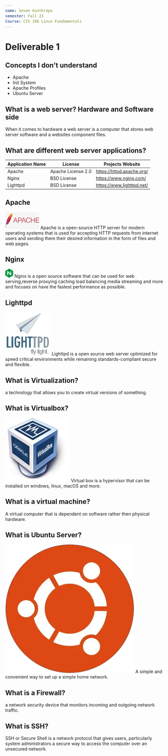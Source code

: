 ```yaml
---
name: Seven Gunthrope
semester: Fall 23
Course: CIS 106 Linux Fundamentals
---
```

# Deliverable 1

## Concepts I don't understand
* Apache
* Init System
* Apache Profiles
* Ubuntu Server

## What is a web server? Hardware and Software side
When it comes to hardware a web server is a computer that stores web server software and a websites component files.

## What are different web server applications?
| Application Name | License | Projects Website |
|------------------|---------|------------------|
| Apache           |Apache License 2.0|https://httpd.apache.org/
| Nginx            |BSD License| https://www.nginx.com/
| Lighttpd         |BSD License|https://www.lighttpd.net/

## Apache
![logo](apachelogo.jpg)
Apache is a open-source HTTP server for modern operating systems that is used for accepting HTTP requests from internet users and sending them their desired information in the form of files and web pages.

## Nginx
![nlogo](nginx.png)
Nginx is a open source software that can be used for web serving,reverse proxying caching load balancing media streaming and more and focuses on have the fastest performance as possible.

## Lighttpd
![Llogo](Lightlogo.png)
Lighttpd is a open source web server optimized for speed critical environments while remaining standards-compliant secure and flexible.
## What is Virtualization?
a technology that allows you to create virtual versions of something.

## What is Virtualbox?
![vlogo](Virtualbox_logo_40.png)
Virtual box is a hypervisor that can be installed on windows, linux, macOS and more.

## What is a virtual machine?
A virtual computer that is dependent on software rather then physical hardware.

## What is Ubuntu Server?
![logo](ubuntuserver_1_0_1_0.png)
A simple and convenient way to set up a simple home network.

## What is a Firewall?
a network security device that monitors incoming and outgoing network traffic.

## What is SSH?
SSH or Secure Shell is a network protocol that gives users, particularly system administrators a secure way to access the computer over an unsecured network.
